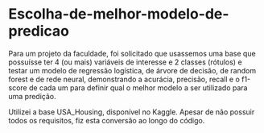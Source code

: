 # Escolha-de-melhor-modelo-de-predicao

Para um projeto da faculdade, foi solicitado que usassemos uma base que possuísse ter 4 (ou mais) variáveis de interesse e 2 classes (rótulos) e testar um modelo de regressão logística, de árvore de decisão, de random forest e de rede neural, demonstrando a acurácia, precisão, recall e o f1-score de cada um para definir qual o melhor modelo a ser utilizado para uma predição.

Utilizei a base USA_Housing, disponível no Kaggle. Apesar de não possuir todos os requisitos, fiz esta conversão ao longo do código.
